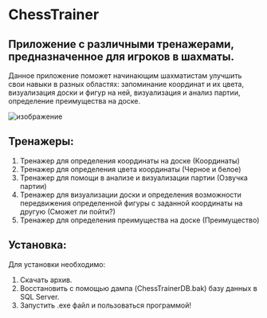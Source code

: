 # ChessTrainer
## Приложение с различными тренажерами, предназначенное для игроков в шахматы.

Данное приложение поможет начинающим шахматистам улучшить свои навыки в разных областях: запоминание координат и их цвета,
визуализация доски и фигур на ней, визуализация и анализ партии, определение преимущества на доске. 

![изображение](https://user-images.githubusercontent.com/86565009/172260537-e49dc036-7742-4de6-aea2-f8a7f6dc8852.png)

## Тренажеры:

1. Тренажер для определения координаты на доске (Координаты)
2. Тренажер для определения цвета координаты (Черное и белое)
3. Тренажер для помощи в анализе и визуализации партии (Озвучка партии)
4. Тренажер для визуализации доски и определения возможности передвижения определенной фигуры с заданной координаты на другую (Сможет ли пойти?)
5. Тренажер для определения преимущества на доске (Преимущество)

## Установка:

Для установки необходимо:
1. Скачать архив.
2. Восстановить с помощью дампа (ChessTrainerDB.bak) базу данных в SQL Server. 
4. Запустить .exe файл и пользоваться программой!
